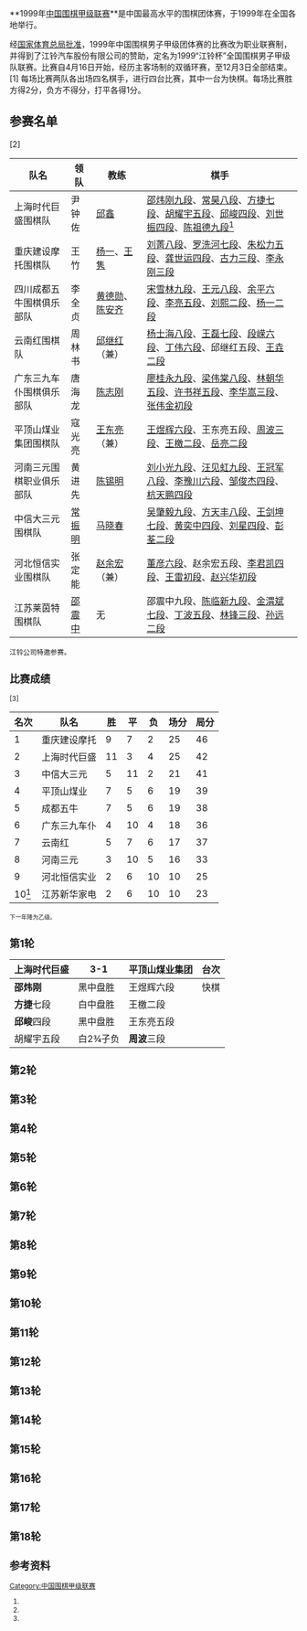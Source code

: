 **1999年[中国围棋甲级联赛](../Page/中国围棋甲级联赛.md "wikilink")**是中国最高水平的围棋团体赛，于1999年在全国各地举行。

经[国家体育总局批准](../Page/国家体育总局.md "wikilink")，1999年中国围棋男子甲级团体赛的比赛改为职业联赛制，并得到了江铃汽车股份有限公司的赞助，定名为1999“江铃杯”全国围棋男子甲级队联赛。比赛自4月16日开始，经历主客场制的双循环赛，至12月3日全部结束。\[1\]
每场比赛两队各出场四名棋手，进行四台比赛，其中一台为快棋。每场比赛胜方得2分，负方不得分，打平各得1分。

## 参赛名单

\[2\]

| 队名           | 领队                                                  | 教练                                                                                                                    | 棋手                                                                                                                                                                                                                                                                                                                                                                    |
| ------------ | --------------------------------------------------- | --------------------------------------------------------------------------------------------------------------------- | --------------------------------------------------------------------------------------------------------------------------------------------------------------------------------------------------------------------------------------------------------------------------------------------------------------------------------------------------------------------- |
| 上海时代巨盛围棋队    | 尹钟佐                                                 | [邱鑫](https://zh.wikipedia.org/wiki/邱鑫 "wikilink")                                                                     | [邵炜刚九段](https://zh.wikipedia.org/wiki/邵炜刚 "wikilink")、[常昊八段](../Page/常昊.md "wikilink")、[方捷七段](https://zh.wikipedia.org/wiki/方捷 "wikilink")、[胡耀宇五段](../Page/胡耀宇.md "wikilink")、[邱峻四段](../Page/邱峻.md "wikilink")、[刘世振四段](https://zh.wikipedia.org/wiki/刘世振 "wikilink")、[陈祖德九段](../Page/陈祖德.md "wikilink")[<sup>1</sup>](https://zh.wikipedia.org/wiki/#fn_1 "wikilink") |
| 重庆建设摩托围棋队    | 王竹                                                  | [杨一](https://zh.wikipedia.org/wiki/杨一_\(围棋教练\) "wikilink")、[王隽](https://zh.wikipedia.org/wiki/王隽_\(围棋棋手\) "wikilink") | [刘菁八段](https://zh.wikipedia.org/wiki/刘菁 "wikilink")、[罗洗河七段](../Page/罗洗河.md "wikilink")、[朱松力五段](https://zh.wikipedia.org/wiki/朱松力 "wikilink")、[龚世运四段](https://zh.wikipedia.org/wiki/龚世运 "wikilink")、[古力三段](../Page/古力.md "wikilink")、[李永刚三段](https://zh.wikipedia.org/wiki/李永刚_\(围棋棋手\) "wikilink")                                                                    |
| 四川成都五牛围棋俱乐部队 | 李全贞                                                 | [黄德勋](https://zh.wikipedia.org/wiki/黄德勋 "wikilink")、[陈安齐](https://zh.wikipedia.org/wiki/陈安齐 "wikilink")               | [宋雪林九段](../Page/宋雪林.md "wikilink")、[王元八段](https://zh.wikipedia.org/wiki/王元_\(围棋\) "wikilink")、[余平六段](https://zh.wikipedia.org/wiki/余平 "wikilink")、[李亮五段](https://zh.wikipedia.org/wiki/李亮_\(围棋棋手\) "wikilink")、[刘熙二段](https://zh.wikipedia.org/wiki/刘熙_\(围棋棋手\) "wikilink")、[杨一二段](https://zh.wikipedia.org/wiki/杨一_\(1984年出生\) "wikilink")                           |
| 云南红围棋队       | 周林书                                                 | [邱继红](https://zh.wikipedia.org/wiki/邱继红 "wikilink")（兼）                                                                | [杨士海八段](https://zh.wikipedia.org/wiki/杨士海 "wikilink")、[王磊七段](https://zh.wikipedia.org/wiki/王磊_\(围棋\) "wikilink")、[段嵘六段](https://zh.wikipedia.org/wiki/段嵘 "wikilink")、[丁伟六段](https://zh.wikipedia.org/wiki/丁伟_\(围棋棋手\) "wikilink")、邱继红五段、[王垚二段](../Page/王垚.md "wikilink")                                                                                              |
| 广东三九车仆围棋俱乐部队 | 唐海龙                                                 | [陈志刚](https://zh.wikipedia.org/wiki/陈志刚 "wikilink")                                                                   | [廖桂永九段](https://zh.wikipedia.org/wiki/廖桂永 "wikilink")、[梁伟棠八段](https://zh.wikipedia.org/wiki/梁伟棠 "wikilink")、[林朝华五段](https://zh.wikipedia.org/wiki/林朝华 "wikilink")、[许书祥五段](https://zh.wikipedia.org/wiki/许书祥 "wikilink")、[李华嵩三段](https://zh.wikipedia.org/wiki/李华嵩 "wikilink")、[张伟金初段](https://zh.wikipedia.org/wiki/张伟金 "wikilink")                                   |
| 平顶山煤业集团围棋队   | 寇光亮                                                 | [王东亮](https://zh.wikipedia.org/wiki/王东亮 "wikilink")（兼）                                                                | [王煜辉六段](https://zh.wikipedia.org/wiki/王煜辉 "wikilink")、王东亮五段、[周波三段](https://zh.wikipedia.org/wiki/周波_\(围棋棋手\) "wikilink")、[王檄二段](../Page/王檄.md "wikilink")、[岳亮二段](https://zh.wikipedia.org/wiki/岳亮 "wikilink")                                                                                                                                                         |
| 河南三元围棋职业俱乐部队 | 黄进先                                                 | [陈锡明](https://zh.wikipedia.org/wiki/陈锡明 "wikilink")                                                                   | [刘小光九段](https://zh.wikipedia.org/wiki/刘小光 "wikilink")、[汪见虹九段](https://zh.wikipedia.org/wiki/汪见虹 "wikilink")、[王冠军八段](https://zh.wikipedia.org/wiki/王冠军 "wikilink")、[李豫川六段](https://zh.wikipedia.org/wiki/李豫川 "wikilink")、[邹俊杰四段](https://zh.wikipedia.org/wiki/邹俊杰 "wikilink")、[杭天鹏四段](https://zh.wikipedia.org/wiki/杭天鹏 "wikilink")                                   |
| 中信大三元围棋队     | [常振明](../Page/常振明.md "wikilink")                    | [马晓春](../Page/马晓春.md "wikilink")                                                                                      | [吴肇毅九段](https://zh.wikipedia.org/wiki/吴肇毅 "wikilink")、[方天丰八段](../Page/方天丰.md "wikilink")、[王剑坤七段](https://zh.wikipedia.org/wiki/王剑坤 "wikilink")、[黄奕中四段](https://zh.wikipedia.org/wiki/黄奕中 "wikilink")、[刘星四段](https://zh.wikipedia.org/wiki/刘星_\(围棋棋手\) "wikilink")、[彭荃二段](../Page/彭荃.md "wikilink")                                                                    |
| 河北恒信实业围棋队    | 张定能                                                 | [赵余宏](https://zh.wikipedia.org/wiki/赵余宏 "wikilink")（兼）                                                                | [董彦六段](https://zh.wikipedia.org/wiki/董彦 "wikilink")、赵余宏五段、[李君凯四段](https://zh.wikipedia.org/wiki/李君凯 "wikilink")、[王雷初段](https://zh.wikipedia.org/wiki/王雷_\(围棋\) "wikilink")、[赵兴华初段](https://zh.wikipedia.org/wiki/赵兴华 "wikilink")                                                                                                                                      |
| 江苏莱茵特围棋队     | [邵震中](https://zh.wikipedia.org/wiki/邵震中 "wikilink") | 无                                                                                                                     | 邵震中九段、[陈临新九段](https://zh.wikipedia.org/wiki/陈临新 "wikilink")、[金渭斌七段](https://zh.wikipedia.org/wiki/金渭斌 "wikilink")、[丁波五段](https://zh.wikipedia.org/wiki/丁波 "wikilink")、[林锋三段](https://zh.wikipedia.org/wiki/林锋 "wikilink")、[孙远二段](https://zh.wikipedia.org/wiki/孙远 "wikilink")                                                                                         |

<span style="font-size:85%">

江铃公司特邀参赛。

## 比赛成绩

\[3\]

| 名次                                                               | 队名     | 胜  | 平  | 负  | 场分 | 局分 |
| ---------------------------------------------------------------- | ------ | -- | -- | -- | -- | -- |
| 1                                                                | 重庆建设摩托 | 9  | 7  | 2  | 25 | 46 |
| 2                                                                | 上海时代巨盛 | 11 | 3  | 4  | 25 | 42 |
| 3                                                                | 中信大三元  | 5  | 11 | 2  | 21 | 41 |
| 4                                                                | 平顶山煤业  | 7  | 5  | 6  | 19 | 39 |
| 5                                                                | 成都五牛   | 7  | 5  | 6  | 19 | 38 |
| 6                                                                | 广东三九车仆 | 4  | 10 | 4  | 18 | 36 |
| 7                                                                | 云南红    | 5  | 7  | 6  | 17 | 37 |
| 8                                                                | 河南三元   | 3  | 10 | 5  | 16 | 33 |
| 9                                                                | 河北恒信实业 | 2  | 6  | 10 | 10 | 25 |
| 10[<sup>1</sup>](https://zh.wikipedia.org/wiki/#fn_1 "wikilink") | 江苏新华家电 | 2  | 6  | 10 | 10 | 23 |

<span style="font-size:85%">  下一年降为乙级。

## 第1轮

| 上海时代巨盛   | 3-1   | 平顶山煤业集团  | 台次 |
| -------- | ----- | -------- | -- |
| **邵炜刚**  | 黑中盘胜  | 王煜辉六段    | 快棋 |
| **方捷**七段 | 白中盘胜  | 王檄二段     |    |
| **邱峻**四段 | 黑中盘胜  | 王东亮五段    |    |
| 胡耀宇五段    | 白2¾子负 | **周波**三段 |    |

## 第2轮

## 第3轮

## 第4轮

## 第5轮

## 第6轮

## 第7轮

## 第8轮

## 第9轮

## 第10轮

## 第11轮

## 第12轮

## 第13轮

## 第14轮

## 第15轮

## 第16轮

## 第17轮

## 第18轮

## 参考资料

[Category:中国围棋甲级联赛](https://zh.wikipedia.org/wiki/Category:中国围棋甲级联赛 "wikilink")

1.
2.
3.